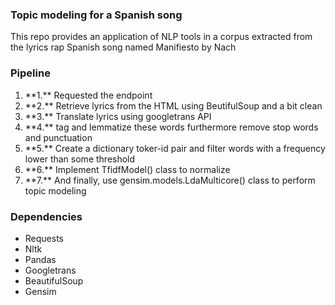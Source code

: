 ### Topic modeling for a Spanish song

This repo provides an application of NLP tools in a corpus extracted from the lyrics rap Spanish song named Manifiesto by Nach

### Pipeline

<ol>
<li>**1.** Requested the endpoint</li>
<li>**2.** Retrieve lyrics from the HTML using BeutifulSoup and a bit clean </li>
<li>**3.** Translate lyrics using googletrans API </li>
<li>**4.** tag and lemmatize these words furthermore remove stop words and punctuation </li>
<li>**5.** Create a dictionary toker-id pair and filter words with a frequency lower than some threshold </li>
<li>**6.** Implement TfidfModel() class to normalize </li>
<li>**7.** And finally, use gensim.models.LdaMulticore() class to perform topic modeling </li>
</ol>

### Dependencies
- Requests
- Nltk
- Pandas
- Googletrans
- BeautifulSoup
- Gensim

